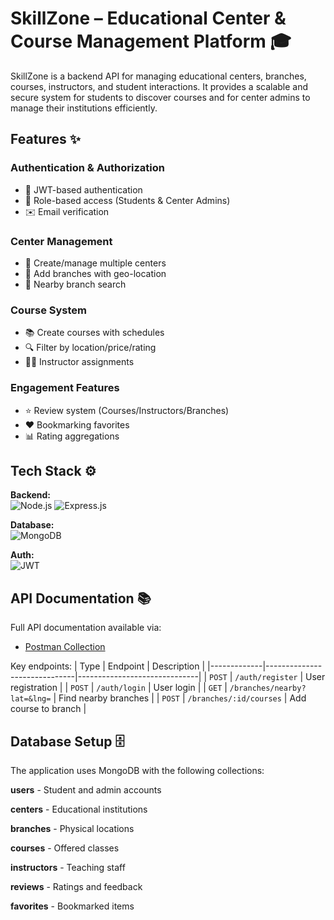# SkillZone – Educational Center & Course Management Platform 🎓

SkillZone is a backend API for managing educational centers, branches, courses, instructors, and student interactions. It provides a scalable and secure system for students to discover courses and for center admins to manage their institutions efficiently.

## Features ✨

### Authentication & Authorization
- 🔐 JWT-based authentication
- 👥 Role-based access (Students & Center Admins)
- ✉️ Email verification

### Center Management
- 🏢 Create/manage multiple centers
- 🏬 Add branches with geo-location
- 📍 Nearby branch search

### Course System
- 📚 Create courses with schedules
- 🔍 Filter by location/price/rating
- 👨‍🏫 Instructor assignments

### Engagement Features
- ⭐ Review system (Courses/Instructors/Branches)
- ❤️ Bookmarking favorites
- 📊 Rating aggregations

## Tech Stack ⚙️

**Backend:**  
![Node.js](https://img.shields.io/badge/Node.js-43853D?style=flat&logo=node.js&logoColor=white)
![Express.js](https://img.shields.io/badge/Express.js-404D59?style=flat)

**Database:**  
![MongoDB](https://img.shields.io/badge/MongoDB-4EA94B?style=flat&logo=mongodb&logoColor=white)

**Auth:**  
![JWT](https://img.shields.io/badge/JWT-000000?style=flat&logo=JSON%20web%20tokens)

## API Documentation 📚

Full API documentation available via:
- [Postman Collection](https://documenter.getpostman.com/view/45606507/2sB34coNVf)

Key endpoints:
| Type        | Endpoint                     | Description                  |
|-------------|------------------------------|------------------------------|
| `POST`      | `/auth/register`             | User registration            |
| `POST`      | `/auth/login`                | User login                   |
| `GET`       | `/branches/nearby?lat=&lng=` | Find nearby branches         |
| `POST`      | `/branches/:id/courses`      | Add course to branch         |

## Database Setup 🗄️
The application uses MongoDB with the following collections:

**users** - Student and admin accounts

**centers** - Educational institutions

**branches** - Physical locations

**courses** - Offered classes

**instructors** - Teaching staff

**reviews** - Ratings and feedback

**favorites** - Bookmarked items
